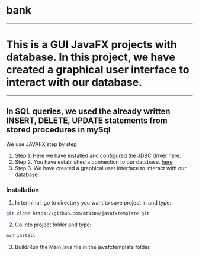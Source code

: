 # bank
---
# This is a GUI JavaFX projects with database. In this project, we have created a graphical user interface to interact with our database.
---
In SQL queries, we used the already written INSERT, DELETE, UPDATE statements from stored procedures in mySql
---
We use JAVAFX
step by step
1) Step 1. Here we have installed and configured the JDBC driver [here](https://docs.microsoft.com/en-us/sql/connect/jdbc/step-1-configure-development-environment-for-java-development?view=sql-server-ver15).
2) Step 2. You have established a connection to our database. [here](https://docs.microsoft.com/en-us/sql/connect/jdbc/step-3-proof-of-concept-connected-to-sql-using-java?view=sql-server-ver15)
3) Step 3. We have created a graphical user interface to interact with our database.

### Installation
1. In terminal, go to directory you want to save project in and type: 
```bash
git clone https://github.com/mt9304/javafxtemplate.git
```
2. Go into project folder and type: 
```bash
mvn install
```
3. Build/Run the Main.java file in the javafxtemplate folder. 

